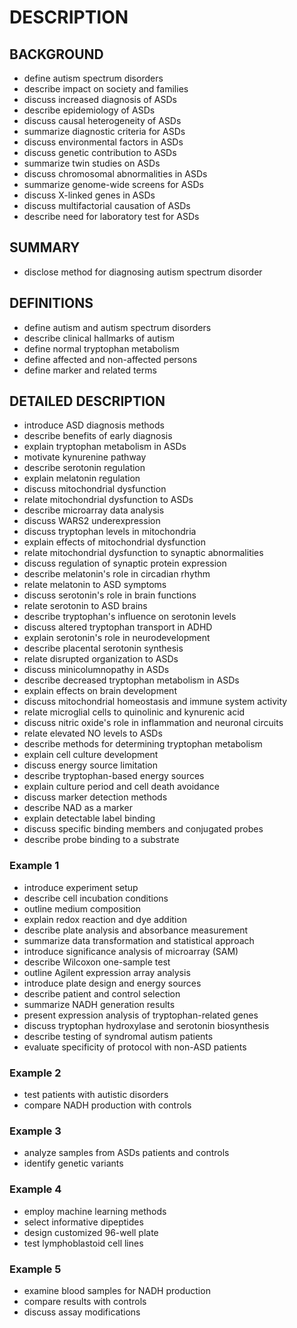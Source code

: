 # DESCRIPTION

## BACKGROUND

- define autism spectrum disorders
- describe impact on society and families
- discuss increased diagnosis of ASDs
- describe epidemiology of ASDs
- discuss causal heterogeneity of ASDs
- summarize diagnostic criteria for ASDs
- discuss environmental factors in ASDs
- discuss genetic contribution to ASDs
- summarize twin studies on ASDs
- discuss chromosomal abnormalities in ASDs
- summarize genome-wide screens for ASDs
- discuss X-linked genes in ASDs
- discuss multifactorial causation of ASDs
- describe need for laboratory test for ASDs

## SUMMARY

- disclose method for diagnosing autism spectrum disorder

## DEFINITIONS

- define autism and autism spectrum disorders
- describe clinical hallmarks of autism
- define normal tryptophan metabolism
- define affected and non-affected persons
- define marker and related terms

## DETAILED DESCRIPTION

- introduce ASD diagnosis methods
- describe benefits of early diagnosis
- explain tryptophan metabolism in ASDs
- motivate kynurenine pathway
- describe serotonin regulation
- explain melatonin regulation
- discuss mitochondrial dysfunction
- relate mitochondrial dysfunction to ASDs
- describe microarray data analysis
- discuss WARS2 underexpression
- discuss tryptophan levels in mitochondria
- explain effects of mitochondrial dysfunction
- relate mitochondrial dysfunction to synaptic abnormalities
- discuss regulation of synaptic protein expression
- describe melatonin's role in circadian rhythm
- relate melatonin to ASD symptoms
- discuss serotonin's role in brain functions
- relate serotonin to ASD brains
- describe tryptophan's influence on serotonin levels
- discuss altered tryptophan transport in ADHD
- explain serotonin's role in neurodevelopment
- describe placental serotonin synthesis
- relate disrupted organization to ASDs
- discuss minicolumnopathy in ASDs
- describe decreased tryptophan metabolism in ASDs
- explain effects on brain development
- discuss mitochondrial homeostasis and immune system activity
- relate microglial cells to quinolinic and kynurenic acid
- discuss nitric oxide's role in inflammation and neuronal circuits
- relate elevated NO levels to ASDs
- describe methods for determining tryptophan metabolism
- explain cell culture development
- discuss energy source limitation
- describe tryptophan-based energy sources
- explain culture period and cell death avoidance
- discuss marker detection methods
- describe NAD as a marker
- explain detectable label binding
- discuss specific binding members and conjugated probes
- describe probe binding to a substrate

### Example 1

- introduce experiment setup
- describe cell incubation conditions
- outline medium composition
- explain redox reaction and dye addition
- describe plate analysis and absorbance measurement
- summarize data transformation and statistical approach
- introduce significance analysis of microarray (SAM)
- describe Wilcoxon one-sample test
- outline Agilent expression array analysis
- introduce plate design and energy sources
- describe patient and control selection
- summarize NADH generation results
- present expression analysis of tryptophan-related genes
- discuss tryptophan hydroxylase and serotonin biosynthesis
- describe testing of syndromal autism patients
- evaluate specificity of protocol with non-ASD patients

### Example 2

- test patients with autistic disorders
- compare NADH production with controls

### Example 3

- analyze samples from ASDs patients and controls
- identify genetic variants

### Example 4

- employ machine learning methods
- select informative dipeptides
- design customized 96-well plate
- test lymphoblastoid cell lines

### Example 5

- examine blood samples for NADH production
- compare results with controls
- discuss assay modifications

